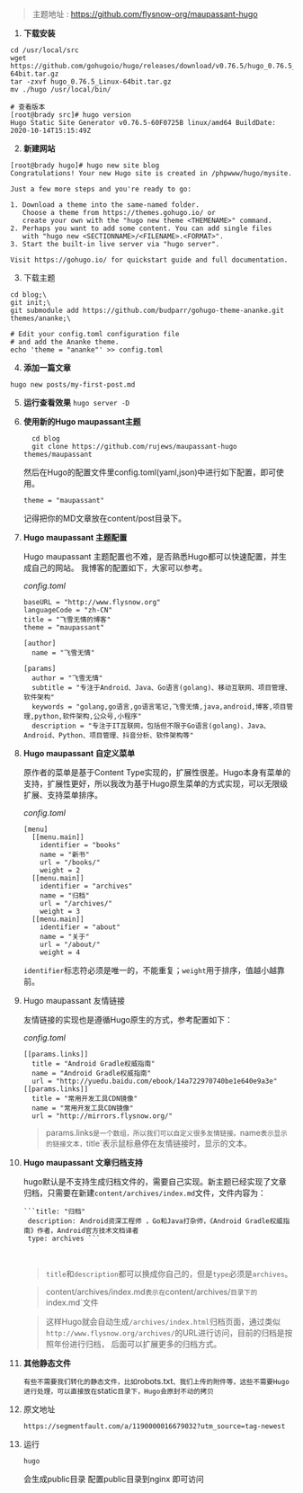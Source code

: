 >   主题地址 :  https://github.com/flysnow-org/maupassant-hugo


1. **下载安装**

```
cd /usr/local/src
wget https://github.com/gohugoio/hugo/releases/download/v0.76.5/hugo_0.76.5_Linux-64bit.tar.gz
tar -zxvf hugo_0.76.5_Linux-64bit.tar.gz
mv ./hugo /usr/local/bin/

# 查看版本
[root@brady src]# hugo version
Hugo Static Site Generator v0.76.5-60F0725B linux/amd64 BuildDate: 2020-10-14T15:15:49Z
```

2. **新建网站**

```
[root@brady hugo]# hugo new site blog
Congratulations! Your new Hugo site is created in /phpwww/hugo/mysite.

Just a few more steps and you're ready to go:

1. Download a theme into the same-named folder.
   Choose a theme from https://themes.gohugo.io/ or
   create your own with the "hugo new theme <THEMENAME>" command.
2. Perhaps you want to add some content. You can add single files
   with "hugo new <SECTIONNAME>/<FILENAME>.<FORMAT>".
3. Start the built-in live server via "hugo server".

Visit https://gohugo.io/ for quickstart guide and full documentation.

```
3. 下载主题 

```
cd blog;\
git init;\
git submodule add https://github.com/budparr/gohugo-theme-ananke.git themes/ananke;\

# Edit your config.toml configuration file
# and add the Ananke theme.
echo 'theme = "ananke"' >> config.toml
```

4. **添加一篇文章**

```hugo new posts/my-first-post.md
hugo new posts/my-first-post.md 
```

5. **运行查看效果**
    `hugo server -D`

6. **使用新的Hugo maupassant主题**

    ```
      cd blog
      git clone https://github.com/rujews/maupassant-hugo themes/maupassant
    ```

 	 然后在Hugo的配置文件里config.toml(yaml,json)中进行如下配置，即可使用。

  	`theme = "maupassant"`

  	记得把你的MD文章放在content/post目录下。

7. **Hugo maupassant 主题配置**

    Hugo maupassant 主题配置也不难，是否熟悉Hugo都可以快速配置，并生成自己的网站。
    我博客的配置如下，大家可以参考。

    *config.toml*

    ```
    baseURL = "http://www.flysnow.org"
    languageCode = "zh-CN"
    title = "飞雪无情的博客"
    theme = "maupassant"
    
    [author]
      name = "飞雪无情"
    
    [params]
      author = "飞雪无情"
      subtitle = "专注于Android、Java、Go语言(golang)、移动互联网、项目管理、软件架构"
      keywords = "golang,go语言,go语言笔记,飞雪无情,java,android,博客,项目管理,python,软件架构,公众号,小程序"
      description = "专注于IT互联网，包括但不限于Go语言(golang)、Java、Android、Python、项目管理、抖音分析、软件架构等"
    ```

    

8. **Hugo maupassant 自定义菜单**

    原作者的菜单是基于Content Type实现的，扩展性很差。Hugo本身有菜单的支持，扩展性更好，所以我改为基于Hugo原生菜单的方式实现，可以无限级扩展、支持菜单排序。

    *config.toml*

    ```
    [menu]
      [[menu.main]]
        identifier = "books"
        name = "新书"
        url = "/books/"
        weight = 2
      [[menu.main]]
        identifier = "archives"
        name = "归档"
        url = "/archives/"
        weight = 3
      [[menu.main]]
        identifier = "about"
        name = "关于"
        url = "/about/"
        weight = 4
    ```
    
    `identifier`标志符必须是唯一的，不能重复；`weight`用于排序，值越小越靠前。
    
9. Hugo maupassant 友情链接

    友情链接的实现也是遵循Hugo原生的方式，参考配置如下：

    *config.toml*

    ```
    [[params.links]]
      title = "Android Gradle权威指南"
      name = "Android Gradle权威指南"
      url = "http://yuedu.baidu.com/ebook/14a722970740be1e640e9a3e"
    [[params.links]]
      title = "常用开发工具CDN镜像"
      name = "常用开发工具CDN镜像"
      url = "http://mirrors.flysnow.org/"
    ```

    >   params.links`是一个数组，所以我们可以自定义很多友情链接。`name`表示显示的链接文本，`title`表示鼠标悬停在友情链接时，显示的文本。

    

10. **Hugo maupassant 文章归档支持**

    hugo默认是不支持生成归档文件的，需要自己实现。新主题已经实现了文章归档，只需要在新建`content/archives/index.md`文件，文件内容为：


        ```title: "归档"
         description: Android资深工程师 ，Go和Java打杂师，《Android Gradle权威指南》作者，Android官方技术文档译者
         type: archives ```


    ​    

    > `title`和`description`都可以换成你自己的，但是`type`必须是`archives`。

    >   content/archives/index.md`表示在`content/archives/`目录下的`index.md`文件

    > 这样Hugo就会自动生成`/archives/index.html`归档页面，通过类似`http://www.flysnow.org/archives/`的URL进行访问，目前的归档是按照年份进行归档， 后面可以扩展更多的归档方式。
    >
    > 

11. **其他静态文件**

      `有些不需要我们转化的静态文件，比如`robots.txt`、我们上传的附件等，这些不需要Hugo进行处理，可以直接放在`static`目录下，Hugo会原封不动的拷贝`

12. 原文地址 

      ` https://segmentfault.com/a/1190000016679032?utm_source=tag-newest `

13.  运行

     `hugo`

     会生成public目录  配置public目录到nginx 即可访问 

     






